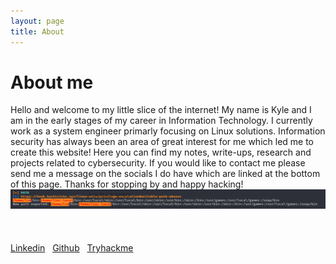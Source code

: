 ```yaml
---
layout: page
title: About
---
```


# About me

Hello and welcome to my little slice of the internet! My name is Kyle and I am in the early stages of my career in Information Technology. I currently work as a system engineer primarly focusing on Linux solutions. Information security has always been an area of great interest for me which led me to create this website! Here you can find my notes, write-ups, research and projects related to cybersecurity. If you would like to contact me please send me a message on the socials I do have which are linked at the bottom of this page. Thanks for stopping by and happy hacking!
<br/>
![](/images/THM_BH12.png)
<br/>
<br/>
<br/>
<br/>
[Linkedin](https://www.linkedin.com/in/kylesowatsky/)&nbsp;&nbsp; [Github](https://github.com/soWatt)&nbsp;&nbsp; [Tryhackme](https://tryhackme.com/p/SoWatt3/)

